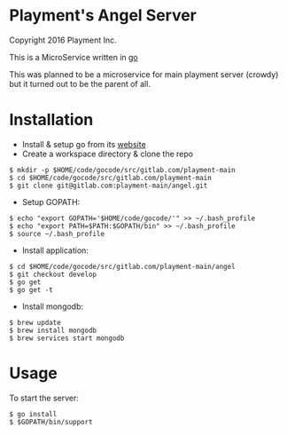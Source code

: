 Playment's Angel Server
=======================

Copyright 2016 Playment Inc.

This is a MicroService written in [go](https://golang.org/)

This was planned to be a microservice for main playment server (crowdy) but
it turned out to be the parent of all.

# Installation

- Install & setup go from its [website](https://golang.org/)
- Create a workspace directory & clone the repo

```
$ mkdir -p $HOME/code/gocode/src/gitlab.com/playment-main
$ cd $HOME/code/gocode/src/gitlab.com/playment-main
$ git clone git@gitlab.com:playment-main/angel.git
```

- Setup GOPATH:

```
$ echo "export GOPATH='$HOME/code/gocode/'" >> ~/.bash_profile
$ echo "export PATH=$PATH:$GOPATH/bin" >> ~/.bash_profile
$ source ~/.bash_profile
```

- Install application:

```
$ cd $HOME/code/gocode/src/gitlab.com/playment-main/angel
$ git checkout develop
$ go get
$ go get -t
```

- Install mongodb:

```
$ brew update
$ brew install mongodb
$ brew services start mongodb
```

# Usage

To start the server:

```
$ go install
$ $GOPATH/bin/support
```
